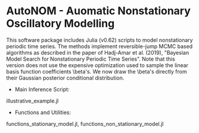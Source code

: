 
# AutoNOM - Auomatic Nonstationary Oscillatory Modelling 

This software package includes Julia (v0.62) scripts to model nonstationary
periodic time series. The methods implement reversible-jump MCMC based
algorithms as described in the paper of Hadj-Amar et al. (2019), 
"Bayesian Model Search for Nonstationary Periodic Time Series". Note that
this version does not use the expensive optimization used to
sample the linear basis function coefficients \beta's. We now draw 
the \beta's directly from their Gaussian posterior conditional 
distribution.


* Main Inference Script:

 illustrative_example.jl


* Functions and Utilities: 

 functions_stationary_model.jl, functions_non_stationary_model.jl
 

